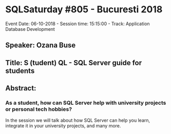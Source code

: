 # SQLSaturday #805 - Bucuresti 2018
Event Date: 06-10-2018 - Session time: 15:15:00 - Track: Application  Database Development
## Speaker: Ozana Buse
## Title: S (tudent) QL - SQL Server guide for students
## Abstract:
### As a student, how can SQL Server help with university projects or personal tech hobbies? 
In the session we will talk about how SQL Server can help you learn, integrate it in your university projects, and many more.
